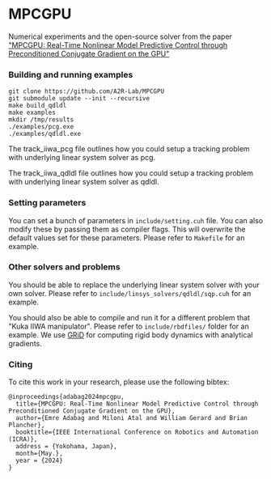 # MPCGPU

Numerical experiments and the open-source solver from the paper ["MPCGPU: Real-Time Nonlinear Model Predictive Control through Preconditioned Conjugate Gradient on the GPU"](https://arxiv.org/abs/2309.08079) 

### Building and running examples

```
git clone https://github.com/A2R-Lab/MPCGPU
git submodule update --init --recursive
make build_qdldl
make examples
mkdir /tmp/results
./examples/pcg.exe
./examples/qdldl.exe
```

The track_iiwa_pcg file outlines how you could setup a tracking problem with underlying linear system solver as pcg.

The track_iiwa_qdldl file outlines how you could setup a tracking problem with underlying linear system solver as qdldl.

### Setting parameters

You can set a bunch of parameters in `include/setting.cuh` file. You can also modify these by passing them as
compiler flags. This will overwrite the default values set for these parameters. Please refer to `Makefile` for
an example.

### Other solvers and problems

You should be able to replace the underlying linear system solver with your own solver. Please refer to `include/linsys_solvers/qdldl/sqp.cuh` for an example.

You should also be able to compile and run it for a different problem that  "Kuka IIWA manipulator". Please refer to `include/rbdfiles/` folder for an example. We use [GRiD](!https://github.com/robot-acceleration/GRiD)  for computing rigid body dynamics with analytical gradients.

### Citing
To cite this work in your research, please use the following bibtex:
```
@inproceedings{adabag2024mpcgpu,
  title={MPCGPU: Real-Time Nonlinear Model Predictive Control through Preconditioned Conjugate Gradient on the GPU}, 
  author={Emre Adabag and Miloni Atal and William Gerard and Brian Plancher},
  booktitle={IEEE International Conference on Robotics and Automation (ICRA)},
  address = {Yokohama, Japan},
  month={May.},
  year = {2024}
}
```
